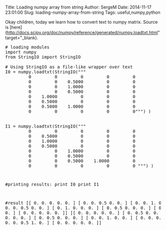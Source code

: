 Title: Loading numpy array from string
Author: SergeM
Date: 2014-11-17 23:01:00
Slug: loading-numpy-array-from-string
Tags: useful,numpy,python

Okay children, today we learn how to convert text to numpy matrix.
Source is [here](http://docs.scipy.org/doc/numpy/reference/generated/numpy.loadtxt.html" target="_blank).


<pre class="brush: python"># loading modules
import numpy
from StringIO import StringIO

# Using StringIO as a file-like wrapper over text
I0 = numpy.loadtxt(StringIO("""
         0         0         0         0         0
         0         0    0.5000         0         0
         0         0    1.0000         0         0
         0         0    0.5000         0         0
         0    1.0000         0         0         0
         0    0.5000         0         0         0
         0    0.5000    1.0000         0         0
         0         0         0         0         0""") )


I1 = numpy.loadtxt(StringIO("""
         0         0         0         0         0
         0    0.5000         0         0         0
         0    1.0000         0         0         0
         0    0.5000         0         0         0
         0         0    1.0000         0         0
         0         0    0.5000         0         0
         0         0    0.5000    1.0000         0
         0         0         0         0         0 """) )
</pre>  <pre class="brush: python">
#printing results:
print I0
print I1

#result
[[ 0.   0.   0.   0.   0. ]
 [ 0.   0.   0.5  0.   0. ]
 [ 0.   0.   1.   0.   0. ]
 [ 0.   0.   0.5  0.   0. ]
 [ 0.   1.   0.   0.   0. ]
 [ 0.   0.5  0.   0.   0. ]
 [ 0.   0.5  1.   0.   0. ]
 [ 0.   0.   0.   0.   0. ]]
[[ 0.   0.   0.   0.   0. ]
 [ 0.   0.5  0.   0.   0. ]
 [ 0.   1.   0.   0.   0. ]
 [ 0.   0.5  0.   0.   0. ]
 [ 0.   0.   1.   0.   0. ]
 [ 0.   0.   0.5  0.   0. ]
 [ 0.   0.   0.5  1.   0. ]
 [ 0.   0.   0.   0.   0. ]]


</pre></div>